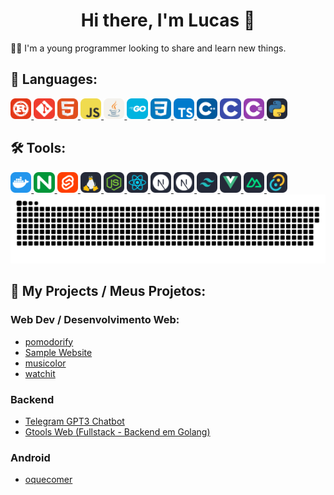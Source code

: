 <h1 align="center">Hi there, I'm Lucas 👋</h1>

🧑‍💻 I'm a young programmer looking to share and learn new things.

## 🚀 Languages:
<a href="https://www.rust-lang.org/">
  <img style="width: 25pt; display: inline-block;" src="icons/languages/rust.svg" />
</a>
<a href="https://git-scm.com/">
  <img style="width: 25pt; display: inline-block;" src="icons/languages/git.svg" />
</a>
<a href="https://developer.mozilla.org/en-US/docs/Web/HTML">
  <img style="width: 25pt; display: inline-block;" src="icons/languages/html.svg" />
</a>
<a href="https://www.javascript.com/">
  <img style="width: 25pt; display: inline-block;" src="icons/languages/js.svg" >
</a>
<a href="https://www.java.com/pt-BR/">
  <img style="width: 25pt; display: inline-block;" src="icons/languages/java.svg" />
</a>
<a href="https://go.dev/">
  <img style="width: 25pt; display: inline-block;" src="icons/languages/go.svg" />
</a>
<a href="https://developer.mozilla.org/pt-BR/docs/Web/CSS">
  <img style="width: 25pt; display: inline-block;" src="icons/languages/css.svg" />
</a>
<a href="https://www.typescriptlang.org/">
  <img style="width: 25pt; display: inline-block;" src="icons/languages/ts.svg" />
</a>
<a href="https://isocpp.org/std/the-standard">
  <img style="width: 25pt; display: inline-block;" src="icons/languages/cpp.svg" />
</a>
<a href="https://www.gnu.org/software/gnu-c-manual/gnu-c-manual.html">
  <img style="width: 25pt; display: inline-block;" src="icons/languages/c.svg" />
</a>
<a href="https://docs.microsoft.com/pt-br/dotnet/csharp/">
  <img style="width: 25pt; display: inline-block;" src="icons/languages/csharp.svg" />
</a>
<a href="https://www.python.org/">
  <img style="width: 25pt; display: inline-block;" src="icons/languages/python.svg" />
</a>

## 🛠️ Tools:
<a href="https://www.docker.com/">
  <img style="width: 25pt; display: inline-block;" src="icons/tools/docker.svg" />
</a>
<a href="https://nginx.org/">
  <img style="width: 25pt; display: inline-block;" src="icons/tools/nginx.svg" />
</a>
<a href="https://svelte.dev/">
  <img style="width: 25pt; display: inline-block;" src="icons/tools/svelte.svg" />
</a>
<a href="https://github.com/torvalds/linux">
  <img style="width: 25pt; display: inline-block;" src="icons/tools/linux.svg" />
</a>
<a href="https://nodejs.org/en/">
  <img style="width: 25pt; display: inline-block;" src="icons/tools/node.svg" />
</a>
<a href="https://reactjs.org/">
  <img style="width: 25pt; display: inline-block;" src="icons/tools/react.svg" />
</a>
<a href="https://nextjs.org/">
  <img style="width: 25pt; display: inline-block;" src="icons/tools/next.svg" />
</a>
<a href="https://www.prisma.io/">
  <img style="width: 25pt; display: inline-block;" src="icons/tools/next.svg" />
</a>
<a href="https://tailwindcss.com/">
  <img style="width: 25pt; display: inline-block;" src="icons/tools/tailwind.svg" />
</a>
<a href="https://vuejs.org/">
  <img style="width: 25pt; display: inline-block;" src="icons/tools/vue.svg" />
</a>
<a href="https://nuxt.com/">
  <img style="width: 25pt; display: inline-block;" src="icons/tools/nuxt.svg" />
</a>
<a href="https://tauri.app/">
  <img style="width: 25pt; display: inline-block;" src="icons/tools/tauri.svg" />
</a>

<br/>

<picture>
  <source media="(prefers-color-scheme: dark)" srcset="https://raw.githubusercontent.com/eurmn/eurmn/output/github-contribution-grid-snake-dark.svg" />
  <source media="(prefers-color-scheme: light)" srcset="https://raw.githubusercontent.com/eurmn/eurmn/output/github-contribution-grid-snake.svg" />
  <img alt="github-snake" src="https://raw.githubusercontent.com/eurmn/eurmn/output/github-contribution-grid-snake-dark.svg" />
</picture>

<br/>

## 📝 My Projects / Meus Projetos:
### Web Dev / Desenvolvimento Web:
 - [pomodorify](https://github.com/euromoon/pomodorify)
 - [Sample Website](https://github.com/euromoon/sample-website-1)
 - [musicolor](https://github.com/euromoon/musicolor)
 - [watchit](https://github.com/euromoon/watchit)
### Backend
 - [Telegram GPT3 Chatbot](https://github.com/euromoon/telegram-gpt3-chatbot)
 - [Gtools Web (Fullstack - Backend em Golang)](https://github.com/euromoon/GTools-Web)
### Android
 - [oquecomer](https://github.com/euromoon/oquecomer)
